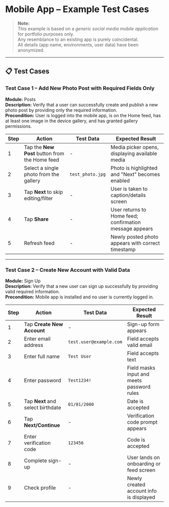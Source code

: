 # Mobile App – Example Test Cases

> **Note:**  
> This example is based on a *generic social media mobile application* for portfolio purposes only.  
> Any resemblance to an existing app is purely coincidental.  
> All details (app name, environments, user data) have been anonymized.

---

## 📋 Test Cases

### Test Case 1 – Add New Photo Post with Required Fields Only

**Module:** Posts  
**Description:** Verify that a user can successfully create and publish a new photo post by providing only the required information.  
**Precondition:** User is logged into the mobile app, is on the Home feed, has at least one image in the device gallery, and has granted gallery permissions.

| Step | Action | Test Data | Expected Result |
|------|--------|-----------|-----------------|
| 1 | Tap the **New Post** button from the Home feed | - | Media picker opens, displaying available media |
| 2 | Select a single photo from the gallery | `test_photo.jpg` | Photo is highlighted and "Next" becomes enabled |
| 3 | Tap **Next** to skip editing/filter | - | User is taken to caption/details screen |
| 4 | Tap **Share** | - | User returns to Home feed; confirmation message appears |
| 5 | Refresh feed | - | Newly posted photo appears with correct timestamp |

---

### Test Case 2 – Create New Account with Valid Data

**Module:** Sign Up  
**Description:** Verify that a new user can sign up successfully by providing valid required information.  
**Precondition:** Mobile app is installed and no user is currently logged in.

| Step | Action | Test Data | Expected Result |
|------|--------|-----------|-----------------|
| 1 | Tap **Create New Account** | - | Sign-up form appears |
| 2 | Enter email address | `test.user@example.com` | Field accepts valid email |
| 3 | Enter full name | `Test User` | Field accepts text |
| 4 | Enter password | `Test1234!` | Field masks input and meets password rules |
| 5 | Tap **Next** and select birthdate | `01/01/2000` | Date is accepted |
| 6 | Tap **Next/Continue** | - | Verification code prompt appears |
| 7 | Enter verification code | `123456` | Code is accepted |
| 8 | Complete sign-up | - | User lands on onboarding or feed screen |
| 9 | Check profile | - | Newly created account info is displayed |
